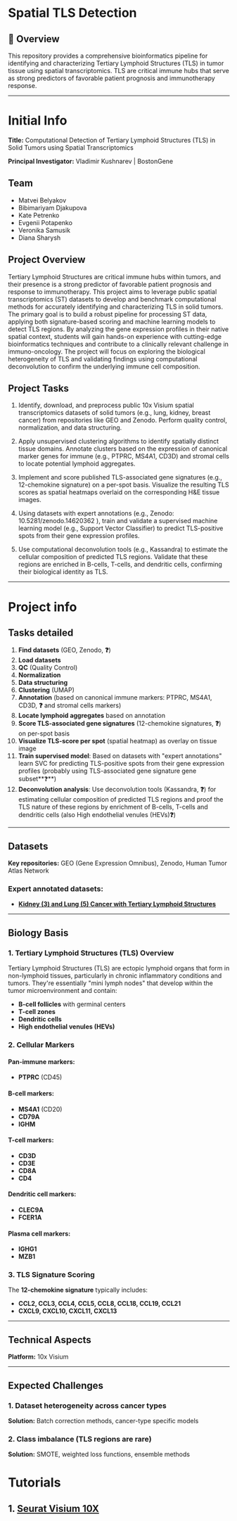 # Spatial TLS Detection

## 🔬 Overview

This repository provides a comprehensive bioinformatics pipeline for identifying and characterizing Tertiary Lymphoid Structures (TLS) in tumor tissue using spatial transcriptomics. TLS are critical immune hubs that serve as strong predictors of favorable patient prognosis and immunotherapy response.

---

# Initial Info

**Title:** Computational Detection of Tertiary Lymphoid Structures (TLS) in Solid Tumors using Spatial Transcriptomics

**Principal Investigator:** Vladimir Kushnarev | BostonGene

## Team
- Matvei Belyakov
- Bibimariyam Djakupova
- Kate Petrenko
- Evgenii Potapenko
- Veronika Samusik
- Diana Sharysh

## Project Overview

Tertiary Lymphoid Structures are critical immune hubs within tumors, and their presence is a strong predictor of favorable patient prognosis and response to immunotherapy. This project aims to leverage public spatial transcriptomics (ST) datasets to develop and benchmark computational methods for accurately identifying and characterizing TLS in solid tumors. The primary goal is to build a robust pipeline for processing ST data, applying both signature-based scoring and machine learning models to detect TLS regions. By analyzing the gene expression profiles in their native spatial context, students will gain hands-on experience with cutting-edge bioinformatics techniques and contribute to a clinically relevant challenge in immuno-oncology. The project will focus on exploring the biological heterogeneity of TLS and validating findings using computational deconvolution to confirm the underlying immune cell composition.

## Project Tasks

1. Identify, download, and preprocess public 10x Visium spatial transcriptomics datasets of solid tumors (e.g., lung, kidney, breast cancer) from repositories like GEO and Zenodo. Perform quality control, normalization, and data structuring.

2. Apply unsupervised clustering algorithms to identify spatially distinct tissue domains. Annotate clusters based on the expression of canonical marker genes for immune (e.g., PTPRC, MS4A1, CD3D) and stromal cells to locate potential lymphoid aggregates.

3. Implement and score published TLS-associated gene signatures (e.g., 12-chemokine signature) on a per-spot basis. Visualize the resulting TLS scores as spatial heatmaps overlaid on the corresponding H&E tissue images.

4. Using datasets with expert annotations (e.g., Zenodo: 10.5281/zenodo.14620362 ), train and validate a supervised machine learning model (e.g., Support Vector Classifier) to predict TLS-positive spots from their gene expression profiles.

5. Use computational deconvolution tools (e.g., Kassandra) to estimate the cellular composition of predicted TLS regions. Validate that these regions are enriched in B-cells, T-cells, and dendritic cells, confirming their biological identity as TLS.

---

# Project info 

## Tasks detailed

1. **Find datasets** (GEO, Zenodo, **❓**)
2. **Load datasets**
3. **QC** (Quality Control)
4. **Normalization**
5. **Data structuring**
6. **Clustering** (UMAP)
7. **Annotation** (based on canonical immune markers: PTPRC, MS4A1, CD3D, **❓** and stromal cells markers)
8. **Locate lymphoid aggregates** based on annotation
9. **Score TLS-associated gene signatures** (12-chemokine signatures, **❓**) on per-spot basis
10. **Visualize TLS-score per spot** (spatial heatmap) as overlay on tissue image
11. **Train supervised model**: Based on datasets with "expert annotations" learn SVC for predicting TLS-positive spots from their gene expression profiles (probably using TLS-associated gene signature gene subset**❓**)
12. **Deconvolution analysis**: Use deconvolution tools (Kassandra, **❓**) for estimating cellular composition of predicted TLS regions and proof the TLS nature of these regions by enrichment of B-cells, T-cells and dendritic cells (also High endothelial venules (HEVs)**❓**)

---

## Datasets

**Key repositories:** GEO (Gene Expression Omnibus), Zenodo, Human Tumor Atlas Network

### Expert annotated datasets:
- **[Kidney (3) and Lung (5) Cancer with Tertiary Lymphoid Structures](https://zenodo.org/records/14620362)**

---

## Biology Basis

### 1. Tertiary Lymphoid Structures (TLS) Overview

Tertiary Lymphoid Structures (TLS) are ectopic lymphoid organs that form in non-lymphoid tissues, particularly in chronic inflammatory conditions and tumors. They're essentially "mini lymph nodes" that develop within the tumor microenvironment and contain:

- **B-cell follicles** with germinal centers
- **T-cell zones**
- **Dendritic cells**
- **High endothelial venules (HEVs)**

### 2. Cellular Markers

#### Pan-immune markers:
- **PTPRC** (CD45)

#### B-cell markers:
- **MS4A1** (CD20)
- **CD79A**
- **IGHM**

#### T-cell markers:
- **CD3D**
- **CD3E**
- **CD8A**
- **CD4**

#### Dendritic cell markers:
- **CLEC9A**
- **FCER1A**

#### Plasma cell markers:
- **IGHG1**
- **MZB1**

### 3. TLS Signature Scoring

The **12-chemokine signature** typically includes:

- **CCL2, CCL3, CCL4, CCL5, CCL8, CCL18, CCL19, CCL21**
- **CXCL9, CXCL10, CXCL11, CXCL13**

---

## Technical Aspects

**Platform:** 10x Visium

---

## Expected Challenges

### 1. Dataset heterogeneity across cancer types
**Solution:** Batch correction methods, cancer-type specific models

### 2. Class imbalance (TLS regions are rare)
**Solution:** SMOTE, weighted loss functions, ensemble methods


# Tutorials
## 1. [Seurat Visium 10X](https://satijalab.org/seurat/articles/spatial_vignette#identification-of-spatially-variable-features)

